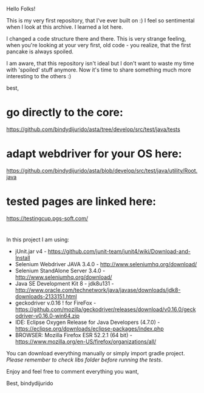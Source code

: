 Hello Folks!

This is my very first repository, that I've ever built on :) I feel so sentimental when I look at this archive. I learned a lot here.

I changed a code structure there and there. This is very strange feeling, when you're looking at your very first, old code - you realize, that the first pancake is always spoiled.

I am aware, that this repository isn't ideal but I don't want to waste my time with 'spoiled' stuff anymore. 
Now it's time to share something much more interesting to the others :)

best,

# go directly to the core:

https://github.com/bindydijurido/asta/tree/develop/src/test/java/tests

# adapt webdriver for your OS here:

https://github.com/bindydijurido/asta/blob/develop/src/test/java/utility/Root.java

# tested pages are linked here: 

https://testingcup.pgs-soft.com/

#

In this project I am using: 

- jUnit.jar v4 - https://github.com/junit-team/junit4/wiki/Download-and-Install
- Selenium Webdriver JAVA 3.4.0 - http://www.seleniumhq.org/download/
- Selenium StandAlone Server 3.4.0 - http://www.seleniumhq.org/download/
- Java SE Development Kit 8 - jdk8u131 - http://www.oracle.com/technetwork/java/javase/downloads/jdk8-downloads-2133151.html
- geckodriver v.0.16 ! for FireFox - https://github.com/mozilla/geckodriver/releases/download/v0.16.0/geckodriver-v0.16.0-win64.zip
- IDE: Eclipse Oxygen Release for Java Developers (4.7.0) - https://eclipse.org/downloads/eclipse-packages/index.php
- BROWSER: Mozilla Firefox ESR 52.2.1 (64 bit) - https://www.mozilla.org/en-US/firefox/organizations/all/

You can download everything manually or simply import gradle project. *Please remember to check libs folder before running the tests*.

Enjoy and feel free to comment everything you want,

Best,
bindydijurido
